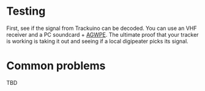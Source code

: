 # Testing #

First, see if the signal from Trackuino can be decoded. You can use an VHF receiver and a PC soundcard + [AGWPE](http://www.sv2agw.com/downloads/). The ultimate proof that your tracker is working is taking it out and seeing if a local digipeater picks its signal.

# Common problems #

TBD